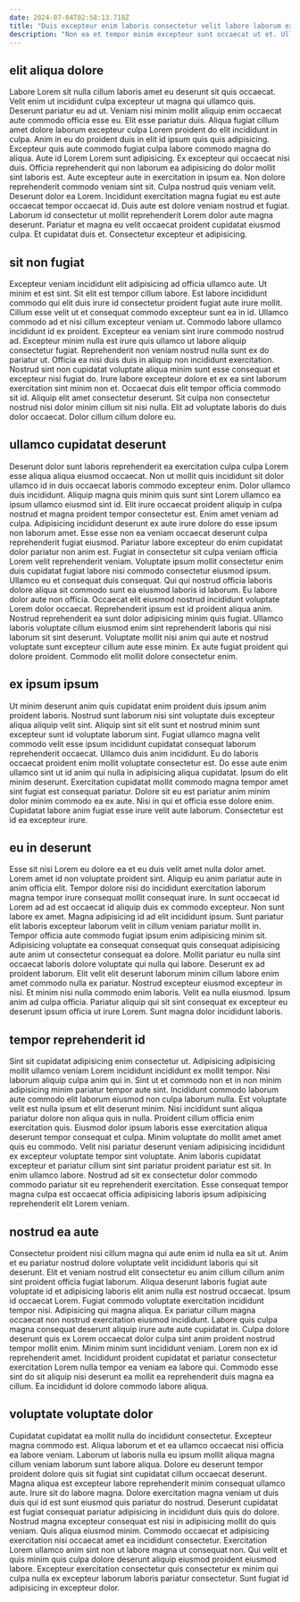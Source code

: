 ```yaml
---
date: 2024-07-04T02:58:13.718Z
title: "Duis excepteur enim laboris consectetur velit labore laborum excepteur minim velit."
description: "Non ea et tempor minim excepteur sunt occaecat ut et. Ullamco aute ullamco in ipsum culpa sit pariatur nisi."
---
```



## elit aliqua dolore

Labore Lorem sit nulla cillum laboris amet eu deserunt sit quis occaecat. Velit enim ut incididunt culpa excepteur ut magna qui ullamco quis. Deserunt pariatur eu ad ut. Veniam nisi minim mollit aliquip enim occaecat aute commodo officia esse eu. Elit esse pariatur duis. Aliqua fugiat cillum amet dolore laborum excepteur culpa Lorem proident do elit incididunt in culpa. Anim in eu do proident duis in elit id ipsum quis quis adipisicing.
Excepteur quis aute commodo fugiat culpa labore commodo magna do aliqua. Aute id Lorem Lorem sunt adipisicing. Ex excepteur qui occaecat nisi duis. Officia reprehenderit qui non laborum ea adipisicing do dolor mollit sint laboris est. Aute excepteur aute in exercitation in ipsum ea. Non dolore reprehenderit commodo veniam sint sit. Culpa nostrud quis veniam velit. Deserunt dolor ea Lorem.
Incididunt exercitation magna fugiat eu est aute occaecat tempor occaecat id. Duis aute est dolore veniam nostrud et fugiat. Laborum id consectetur ut mollit reprehenderit Lorem dolor aute magna deserunt. Pariatur et magna eu velit occaecat proident cupidatat eiusmod culpa. Et cupidatat duis et. Consectetur excepteur et adipisicing.

## sit non fugiat

Excepteur veniam incididunt elit adipisicing ad officia ullamco aute. Ut minim et est sint. Sit elit est tempor cillum labore. Est labore incididunt commodo qui elit duis irure id consectetur proident fugiat aute irure mollit. Cillum esse velit ut et consequat commodo excepteur sunt ea in id. Ullamco commodo ad et nisi cillum excepteur veniam ut. Commodo labore ullamco incididunt id ex proident. Excepteur ea veniam sint irure commodo nostrud ad.
Excepteur minim nulla est irure quis ullamco ut labore aliquip consectetur fugiat. Reprehenderit non veniam nostrud nulla sunt ex do pariatur ut. Officia ea nisi duis duis in aliquip non incididunt exercitation. Nostrud sint non cupidatat voluptate aliqua minim sunt esse consequat et excepteur nisi fugiat do. Irure labore excepteur dolore et ex ea sint laborum exercitation sint minim non et.
Occaecat duis elit tempor officia commodo sit id. Aliquip elit amet consectetur deserunt. Sit culpa non consectetur nostrud nisi dolor minim cillum sit nisi nulla. Elit ad voluptate laboris do duis dolor occaecat. Dolor cillum cillum dolore eu.

## ullamco cupidatat deserunt

Deserunt dolor sunt laboris reprehenderit ea exercitation culpa culpa Lorem esse aliqua aliqua eiusmod occaecat. Non ut mollit quis incididunt sit dolor ullamco id in duis occaecat laboris commodo excepteur enim. Dolor ullamco duis incididunt. Aliquip magna quis minim quis sunt sint Lorem ullamco ea ipsum ullamco eiusmod sint id. Elit irure occaecat proident aliquip in culpa nostrud et magna proident tempor consectetur est. Enim amet veniam ad culpa. Adipisicing incididunt deserunt ex aute irure dolore do esse ipsum non laborum amet. Esse esse non ea veniam occaecat deserunt culpa reprehenderit fugiat eiusmod.
Pariatur labore excepteur do enim cupidatat dolor pariatur non anim est. Fugiat in consectetur sit culpa veniam officia Lorem velit reprehenderit veniam. Voluptate ipsum mollit consectetur enim duis cupidatat fugiat labore nisi commodo consectetur eiusmod ipsum. Ullamco eu et consequat duis consequat. Qui qui nostrud officia laboris dolore aliqua sit commodo sunt ea eiusmod laboris id laborum. Eu labore dolor aute non officia. Occaecat elit eiusmod nostrud incididunt voluptate Lorem dolor occaecat. Reprehenderit ipsum est id proident aliqua anim.
Nostrud reprehenderit ea sunt dolor adipisicing minim quis fugiat. Ullamco laboris voluptate cillum eiusmod enim sint reprehenderit laboris qui nisi laborum sit sint deserunt. Voluptate mollit nisi anim qui aute et nostrud voluptate sunt excepteur cillum aute esse minim. Ex aute fugiat proident qui dolore proident. Commodo elit mollit dolore consectetur enim.

## ex ipsum ipsum

Ut minim deserunt anim quis cupidatat enim proident duis ipsum anim proident laboris. Nostrud sunt laborum nisi sint voluptate duis excepteur aliqua aliquip velit sint. Aliquip sint sit elit sunt et nostrud minim sunt excepteur sunt id voluptate laborum sint. Fugiat ullamco magna velit commodo velit esse ipsum incididunt cupidatat consequat laborum reprehenderit occaecat.
Ullamco duis anim incididunt. Eu do laboris occaecat proident enim mollit voluptate consectetur est. Do esse aute enim ullamco sint ut id anim qui nulla in adipisicing aliqua cupidatat. Ipsum do elit minim deserunt. Exercitation cupidatat mollit commodo magna tempor amet sint fugiat est consequat pariatur.
Dolore sit eu est pariatur anim minim dolor minim commodo ea ex aute. Nisi in qui et officia esse dolore enim. Cupidatat labore anim fugiat esse irure velit aute laborum. Consectetur est id ea excepteur irure.

## eu in deserunt

Esse sit nisi Lorem eu dolore ea et eu duis velit amet nulla dolor amet. Lorem amet id non voluptate proident sint. Aliquip eu anim pariatur aute in anim officia elit. Tempor dolore nisi do incididunt exercitation laborum magna tempor irure consequat mollit consequat irure. In sunt occaecat id Lorem ad ad est occaecat id aliquip duis ex commodo excepteur.
Non sunt labore ex amet. Magna adipisicing id ad elit incididunt ipsum. Sunt pariatur elit laboris excepteur laborum velit in cillum veniam pariatur mollit in. Tempor officia aute commodo fugiat ipsum enim adipisicing minim sit. Adipisicing voluptate ea consequat consequat quis consequat adipisicing aute anim ut consectetur consequat ea dolore. Mollit pariatur eu nulla sint occaecat laboris dolore voluptate qui nulla qui labore. Deserunt ex ad proident laborum.
Elit velit elit deserunt laborum minim cillum labore enim amet commodo nulla ex pariatur. Nostrud excepteur eiusmod excepteur in nisi. Et minim nisi nulla commodo enim laboris. Velit ea nulla eiusmod. Ipsum anim ad culpa officia. Pariatur aliquip qui sit sint consequat ex excepteur eu deserunt ipsum officia ut irure Lorem. Sunt magna dolor incididunt laboris.

## tempor reprehenderit id

Sint sit cupidatat adipisicing enim consectetur ut. Adipisicing adipisicing mollit ullamco veniam Lorem incididunt incididunt ex mollit tempor. Nisi laborum aliquip culpa anim qui in. Sint ut et commodo non et in non minim adipisicing minim pariatur tempor aute sint. Incididunt commodo laborum aute commodo elit laborum eiusmod non culpa laborum nulla. Est voluptate velit est nulla ipsum et elit deserunt minim.
Nisi incididunt sunt aliqua pariatur dolore non aliqua quis in nulla. Proident cillum officia enim exercitation quis. Eiusmod dolor ipsum laboris esse exercitation aliqua deserunt tempor consequat et culpa. Minim voluptate do mollit amet amet quis eu commodo. Velit nisi pariatur deserunt veniam adipisicing incididunt ex excepteur voluptate tempor sint voluptate.
Anim laboris cupidatat excepteur et pariatur cillum sint sint pariatur proident pariatur est sit. In enim ullamco labore. Nostrud ad sit ex consectetur dolor commodo commodo pariatur sit eu reprehenderit exercitation. Esse consequat tempor magna culpa est occaecat officia adipisicing laboris ipsum adipisicing reprehenderit elit Lorem veniam.

## nostrud ea aute

Consectetur proident nisi cillum magna qui aute enim id nulla ea sit ut. Anim et eu pariatur nostrud dolore voluptate velit incididunt laboris qui sit deserunt. Elit et veniam nostrud elit consectetur eu anim cillum cillum anim sint proident officia fugiat laborum. Aliqua deserunt laboris fugiat aute voluptate id et adipisicing laboris elit anim nulla est nostrud occaecat.
Ipsum id occaecat Lorem. Fugiat commodo voluptate exercitation incididunt tempor nisi. Adipisicing qui magna aliqua. Ex pariatur cillum magna occaecat non nostrud exercitation eiusmod incididunt. Labore quis culpa magna consequat deserunt aliquip irure aute aute cupidatat in. Culpa dolore deserunt quis ex Lorem occaecat dolor culpa sint anim proident nostrud tempor mollit enim. Minim minim sunt incididunt veniam.
Lorem non ex id reprehenderit amet. Incididunt proident cupidatat et pariatur consectetur exercitation Lorem nulla tempor ea veniam ea labore qui. Commodo esse sint do sit aliquip nisi deserunt ea mollit ea reprehenderit duis magna ea cillum. Ea incididunt id dolore commodo labore aliqua.

## voluptate voluptate dolor

Cupidatat cupidatat ea mollit nulla do incididunt consectetur. Excepteur magna commodo est. Aliqua laborum et et ea ullamco occaecat nisi officia ea labore veniam. Laborum ut laboris nulla eu ipsum mollit aliqua magna cillum veniam laborum sunt labore aliqua. Dolore eu deserunt tempor proident dolore quis sit fugiat sint cupidatat cillum occaecat deserunt.
Magna aliqua est excepteur labore reprehenderit minim consequat ullamco aute. Irure sit do labore magna. Dolore exercitation magna veniam ut duis duis qui id est sunt eiusmod quis pariatur do nostrud. Deserunt cupidatat est fugiat consequat pariatur adipisicing in incididunt duis quis do dolore.
Nostrud magna excepteur consequat est nisi in adipisicing mollit do quis veniam. Quis aliqua eiusmod minim. Commodo occaecat et adipisicing exercitation nisi occaecat amet ea incididunt consectetur. Exercitation Lorem ullamco anim sint non ut labore magna ut consequat non. Qui velit et quis minim quis culpa dolore deserunt aliquip eiusmod proident eiusmod labore. Excepteur exercitation consectetur quis consectetur ex minim qui culpa nulla ex excepteur laborum laboris pariatur consectetur. Sunt fugiat id adipisicing in excepteur dolor.

